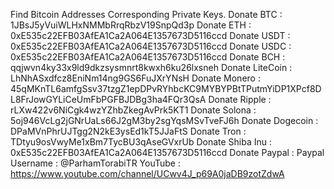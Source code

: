 Find Bitcoin Addresses Corresponding Private Keys.
Donate BTC : 1JBsJ5yVuiWLHxNMMbRrqRbzV19SnpQd3p
Donate ETH : 0xE535c22EFB03AfEA1Ca2A064E1357673D5116ccd
Donate USDT : 0xE535c22EFB03AfEA1Ca2A064E1357673D5116ccd
Donate USDC : 0xE535c22EFB03AfEA1Ca2A064E1357673D5116ccd
Donate BCH : qqjwvn4ky33x9ld9dkzsysmnrt8kwxh6ku26lxsneh
Donate LiteCoin : LhNhASxdfcz8EniNm14ng9GS6FuJXrYNsH
Donate Monero : 45qMKnTL6amfgSsv37tzgZ1epDPvRYhbcKC9MYBYPBtTPutmYiDP1XPcf8DL8FrJowGYLiCeUmFbPGFBJDBg3ha4FQr3QsA
Donate Ripple : rLXw422v6NiCgk4wzYZhbZkegAvPrk5KT1
Donate Solona : 5oj946VcLg2jGNrUaLs66J2gM3by2sgYqsMSvTveFJ6h
Donate Dogecoin : DPaMVnPhrUJTgg2N2kE3ysEd1kT5JJaFtS
Donate Tron : TDtyu9osVwyMe1xBm7TycBU3qAseGVxrUb
Donate Shiba Inu : 0xE535c22EFB03AfEA1Ca2A064E1357673D5116ccd
Donate Paypal : Paypal Username : @ParhamTorabiTR
YouTube : https://www.youtube.com/channel/UCwv4J_p69A0jaDB9zotZdwA
